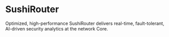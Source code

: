 # SushiRouter
Optimized, high-performance SushiRouter delivers real-time, fault-tolerant, AI-driven security analytics at the network Core.
